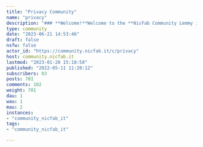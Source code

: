 ```yaml
---
title: "Privacy Community" 
name: "privacy"
description: "### **Welcome!**Welcome to the **NicFab Community Lemmy instance**! Please be kind. All communities in this space should be at least related to Privacy and innovation.This is a community space for projects and users interested in privacy, data protection, cybersecurity, and innovative solutions.### **Matrix Space**You can also reach this Privacy Community on Matrix [by clicking here](https://matrix.to/#/#privacycommunity:matrix.nicfab.it).### **Privacy Policy**Here you can find our **[Privacy Policy](https://nicfab.it/en/pages/ppolicy-lemmy-privacy-community/)**.### **Code of conduct**Please abide by the [code of conduct](https://www.contributor-covenant.org/version/2/1/code_of_conduct/). To report a CoC violation, message one of the admins.***#### Partnerships:- [**Lemmy.ca - Privacy**](https://lemmy.ca/c/privacy)***### **Benvenuto!**Benvenuto nella instanza Lemmy **NicFab Community**! Vi invitiamo ad essere gentili. Tutte le comunità in questo spazio dovrebbero essere almeno legate alla privacy e all'innovazione.Questo è uno spazio comune per progetti e utenti interessati alla privacy, alla protezione dei dati, alla cybersecurity e alle soluzioni innovative.### **Matrix Space**Puoi trovare questa community anche su Matrix [clicando qui](https://matrix.to/#/#privacycommunity:matrix.nicfab.it).### **Informativa Privacy**Qui puoi trovare la nostra **[Informativa sulla privacy](https://www.nicfab.it/it/pages/ppolicy-lemmy-privacy-community/)**.### **Codice di condotta**Siete invitati a rispettare il [codice di condotta](https://www.contributor-covenant.org/version/2/1/code_of_conduct/). Per segnalare una violazione del codice di condotta, invia un messaggio a uno degli amministratori.***#### Partnerships:- [**Lemmy.ca - Privacy**](https://lemmy.ca/c/privacy)***"
type: community
date: "2023-06-21 14:53:46"
draft: false
nsfw: false
actor_id: "https://community.nicfab.it/c/privacy"
host: community.nicfab.it
lastmod: "2023-01-28 15:18:58"
published: "2022-05-11 11:20:12"
subscribers: 83
posts: 701
comments: 102
weight: 701
dau: 1
wau: 1
mau: 2
instances:
- "community_nicfab_it"
tags: 
- "community_nicfab_it"

---
```

